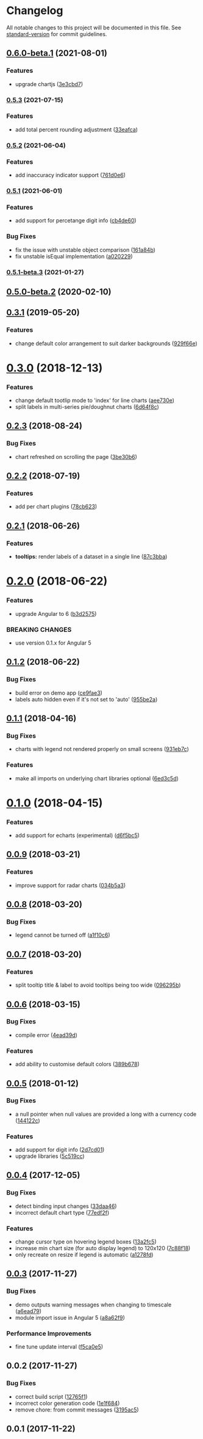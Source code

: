 # Changelog

All notable changes to this project will be documented in this file. See [standard-version](https://github.com/conventional-changelog/standard-version) for commit guidelines.

## [0.6.0-beta.1](https://github.com/ztan/ezy-chart/compare/v0.5.3...v0.6.0-beta.1) (2021-08-01)


### Features

* upgrade chartjs ([3e3cbd7](https://github.com/ztan/ezy-chart/commit/3e3cbd7966a2da45c6ff1b928f649f47afc612f1))

### [0.5.3](https://github.com/ztan/ezy-chart/compare/v0.5.2...v0.5.3) (2021-07-15)


### Features

* add total percent rounding adjustment ([33eafca](https://github.com/ztan/ezy-chart/commit/33eafca894131ecf25639239fb4dc9abb523517c))

### [0.5.2](https://github.com/ztan/ezy-chart/compare/v0.5.1...v0.5.2) (2021-06-04)


### Features

* add inaccuracy indicator support ([761d0e6](https://github.com/ztan/ezy-chart/commit/761d0e62ba881875e04578791bfcb09b8b701bbe))

### [0.5.1](https://github.com/ztan/ezy-chart/compare/v0.5.1-beta.3...v0.5.1) (2021-06-01)


### Features

* add support for percetange digit info ([cb4de60](https://github.com/ztan/ezy-chart/commit/cb4de609ddf90f4cbb7bcb5386c220d8ecc481f6))


### Bug Fixes

* fix the issue with unstable object comparison ([161a84b](https://github.com/ztan/ezy-chart/commit/161a84b0599e227e4a00b2adf6d2bd7d30c32c34))
* fix unstable isEqual implementation ([a020229](https://github.com/ztan/ezy-chart/commit/a02022908d144001c156117a4c86c1cb5e82bcbf))

### [0.5.1-beta.3](https://github.com/ztan/ezy-chart/compare/v0.5.0-beta.2...v0.5.1-beta.3) (2021-01-27)

## [0.5.0-beta.2](https://github.com/ztan/ezy-chart/compare/v0.3.1...v0.5.0-beta.2) (2020-02-10)

<a name="0.3.1"></a>
## [0.3.1](https://github.com/ztan/ezy-chart/compare/v0.3.0...v0.3.1) (2019-05-20)


### Features

* change default color arrangement to suit darker backgrounds ([929f66e](https://github.com/ztan/ezy-chart/commit/929f66e))



<a name="0.3.0"></a>
# [0.3.0](https://github.com/ztan/ezy-chart/compare/v0.2.3...v0.3.0) (2018-12-13)


### Features

* change default tootlip mode to 'index' for line charts ([aee730e](https://github.com/ztan/ezy-chart/commit/aee730e))
* split labels in multi-series pie/doughnut charts ([6d64f8c](https://github.com/ztan/ezy-chart/commit/6d64f8c))



<a name="0.2.3"></a>
## [0.2.3](https://github.com/ztan/ezy-chart/compare/v0.2.2...v0.2.3) (2018-08-24)


### Bug Fixes

* chart refreshed on scrolling the page ([3be30b6](https://github.com/ztan/ezy-chart/commit/3be30b6))



<a name="0.2.2"></a>
## [0.2.2](https://github.com/ztan/ezy-chart/compare/v0.2.1...v0.2.2) (2018-07-19)


### Features

* add per chart plugins ([78cb623](https://github.com/ztan/ezy-chart/commit/78cb623))



<a name="0.2.1"></a>
## [0.2.1](https://github.com/ztan/ezy-chart/compare/v0.2.0...v0.2.1) (2018-06-26)


### Features

* **tooltips:** render labels of a dataset in a single line ([87c3bba](https://github.com/ztan/ezy-chart/commit/87c3bba))



<a name="0.2.0"></a>
# [0.2.0](https://github.com/ztan/ezy-chart/compare/v0.1.2...v0.2.0) (2018-06-22)


### Features

* upgrade Angular to 6 ([b3d2575](https://github.com/ztan/ezy-chart/commit/b3d2575))


### BREAKING CHANGES

* use version 0.1.x for Angular 5



<a name="0.1.2"></a>
## [0.1.2](https://github.com/ztan/ezy-chart/compare/v0.1.1...v0.1.2) (2018-06-22)


### Bug Fixes

* build error on demo app ([ce9fae3](https://github.com/ztan/ezy-chart/commit/ce9fae3))
* labels auto hidden even if it's not set to 'auto' ([955be2a](https://github.com/ztan/ezy-chart/commit/955be2a))



<a name="0.1.1"></a>
## [0.1.1](https://github.com/ztan/ezy-chart/compare/v0.1.0...v0.1.1) (2018-04-16)


### Bug Fixes

* charts with legend not rendered properly on small screens ([931eb7c](https://github.com/ztan/ezy-chart/commit/931eb7c))


### Features

* make all imports on underlying chart libraries optional ([6ed3c5d](https://github.com/ztan/ezy-chart/commit/6ed3c5d))



<a name="0.1.0"></a>
# [0.1.0](https://github.com/ztan/ezy-chart/compare/v0.0.9...v0.1.0) (2018-04-15)


### Features

* add support for echarts (experimental) ([d6f5bc5](https://github.com/ztan/ezy-chart/commit/d6f5bc5))



<a name="0.0.9"></a>
## [0.0.9](https://github.com/ztan/ezy-chart/compare/v0.0.8...v0.0.9) (2018-03-21)


### Features

* improve support for radar charts ([034b5a3](https://github.com/ztan/ezy-chart/commit/034b5a3))



<a name="0.0.8"></a>
## [0.0.8](https://github.com/ztan/ezy-chart/compare/v0.0.7...v0.0.8) (2018-03-20)


### Bug Fixes

* legend cannot be turned off ([a1f10c6](https://github.com/ztan/ezy-chart/commit/a1f10c6))



<a name="0.0.7"></a>
## [0.0.7](https://github.com/ztan/ezy-chart/compare/v0.0.6...v0.0.7) (2018-03-20)


### Features

* split tooltip title & label to avoid tooltips being too wide ([096295b](https://github.com/ztan/ezy-chart/commit/096295b))



<a name="0.0.6"></a>
## [0.0.6](https://github.com/ztan/ezy-chart/compare/v0.0.5...v0.0.6) (2018-03-15)


### Bug Fixes

* compile error ([4ead39d](https://github.com/ztan/ezy-chart/commit/4ead39d))


### Features

* add ability to customise default colors ([389b678](https://github.com/ztan/ezy-chart/commit/389b678))



<a name="0.0.5"></a>
## [0.0.5](https://github.com/ztan/ezy-chart/compare/v0.0.4...v0.0.5) (2018-01-12)


### Bug Fixes

* a null pointer when null values are provided a long with a currency code ([144122c](https://github.com/ztan/ezy-chart/commit/144122c))


### Features

* add support for digit info ([2d7cd01](https://github.com/ztan/ezy-chart/commit/2d7cd01))
* upgrade libraries ([5c519cc](https://github.com/ztan/ezy-chart/commit/5c519cc))



<a name="0.0.4"></a>
## [0.0.4](https://github.com/ztan/ezy-chart/compare/v0.0.3...v0.0.4) (2017-12-05)


### Bug Fixes

* detect binding input changes ([33daa46](https://github.com/ztan/ezy-chart/commit/33daa46))
* incorrect default chart type ([77edf2f](https://github.com/ztan/ezy-chart/commit/77edf2f))


### Features

* change cursor type on hovering legend boxes ([13a2fc5](https://github.com/ztan/ezy-chart/commit/13a2fc5))
* increase min chart size (for auto display legend) to 120x120 ([7c88f18](https://github.com/ztan/ezy-chart/commit/7c88f18))
* only recreate on resize if legend is automatic ([a1278fd](https://github.com/ztan/ezy-chart/commit/a1278fd))



<a name="0.0.3"></a>
## [0.0.3](https://github.com/ztan/ezy-chart/compare/v0.0.2...v0.0.3) (2017-11-27)


### Bug Fixes

* demo outputs warning messages when changing to timescale ([a6ead79](https://github.com/ztan/ezy-chart/commit/a6ead79))
* module import issue in Angular 5 ([a8a62f9](https://github.com/ztan/ezy-chart/commit/a8a62f9))


### Performance Improvements

* fine tune update interval ([f5ca0e5](https://github.com/ztan/ezy-chart/commit/f5ca0e5))



<a name="0.0.2"></a>
## 0.0.2 (2017-11-27)


### Bug Fixes

* correct build script ([12765f1](https://github.com/ztan/ezy-chart/commit/12765f1))
* incorrect color generation code ([1e1f684](https://github.com/ztan/ezy-chart/commit/1e1f684))
* remove chore: from commit messages ([3195ac5](https://github.com/ztan/ezy-chart/commit/3195ac5))



<a name="0.0.1"></a>
## 0.0.1 (2017-11-22)

